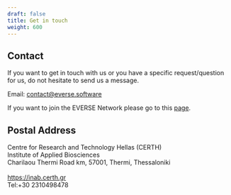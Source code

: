 ```yaml
---
draft: false
title: Get in touch
weight: 600
---
```


## Contact

If you want to get in touch with us or you have a specific request/question for us, do not hesitate to send us a message.

Email: [contact@everse.software](mailto:contact@everse.software)

If you want to join the EVERSE Network please go to this [page](/network).

## Postal Address

Centre for Research and Technology Hellas (CERTH)<br>
Institute of Applied Biosciences<br>
Charilaou Thermi Road km, 57001, Thermi, Thessaloniki<br>
<br>
https://inab.certh.gr<br>
Tel:+30 2310498478
